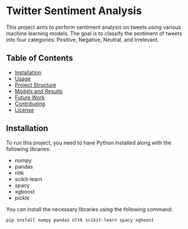 # Twitter Sentiment Analysis

This project aims to perform sentiment analysis on tweets using various machine learning models. The goal is to classify the sentiment of tweets into four categories: Positive, Negative, Neutral, and Irrelevant.

## Table of Contents
- [Installation](#installation)
- [Usage](#usage)
- [Project Structure](#project-structure)
- [Models and Results](#models-and-results)
- [Future Work](#future-work)
- [Contributing](#contributing)
- [License](#license)

## Installation

To run this project, you need to have Python installed along with the following libraries:

- numpy
- pandas
- nltk
- scikit-learn
- spacy
- xgboost
- pickle

You can install the necessary libraries using the following command:

```bash
pip install numpy pandas nltk scikit-learn spacy xgboost
